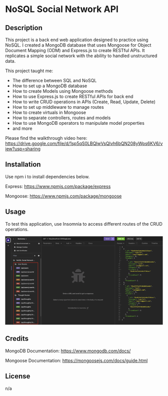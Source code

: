 # NoSQL Social Network API

## Description
This project is a back end web application designed to practice using NoSQL. I created a MongoDB database that uses Mongoose for Object Document Mapping (ODM) and Express.js to create RESTful APIs. It replicates a simple social network with the ability to handled unstructured data.

This project taught me:
* The difference between SQL and NoSQL
* How to set up a MongoDB database
* How to create Models using Mongoose methods
* How to use Express.js to create RESTful APIs for back end
* How to write CRUD operations in APIs (Create, Read, Update, Delete)
* How to set up middleware to manage routes
* How to create virtuals in Mongoose
* How to separate controllers, routes and models
* How to use MongoDB operators to manipulate model properties
* and more

Please find the walkthrough video here: https://drive.google.com/file/d/1sp5qS0LBQlwVsQIvh6bQN208yWps6KV6/view?usp=sharing

## Installation
Use npm i to install dependencies below.

Express: https://www.npmjs.com/package/express

Mongoose: https://www.npmjs.com/package/mongoose

## Usage
To test this application, use Insomnia to access different routes of the CRUD operations.

![Insomnia UI with all of the CRUD operations and routes](assets/insomnia-routes.png)

## Credits
MongoDB Documentation: https://www.mongodb.com/docs/

Mongoose Documentation: https://mongoosejs.com/docs/guide.html

## License
n/a